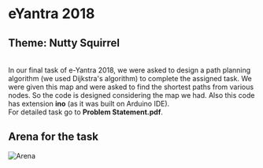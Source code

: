 # eYantra 2018
## Theme: Nutty Squirrel
<br>In our final task of e-Yantra 2018, we were asked to design a path planning algorithm (we used Dijkstra's algorithm) to complete the assigned task. We were given this map and were asked to find the shortest paths from various nodes. So the code is designed considering the map we had. Also this code has extension **ino** (as it was built on Arduino IDE).
<br>For detailed task go to **Problem Statement.pdf**.

## Arena for the task
![Arena](https://raw.githubusercontent.com/tarunlahrod/e-Yantra-2018/master/Arena.png)
